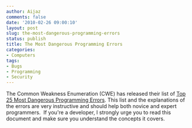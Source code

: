 ```yaml
---
author: Aijaz
comments: false
date: '2010-02-26 09:00:10'
layout: post
slug: the-most-dangerous-programming-errors
status: publish
title: The Most Dangerous Programming Errors
categories:
- Computers
tags:
- Bugs
- Programming
- Security
---
```


<!-- ai l /wp/Mac-00117-IMG_6318_2.jpg /wp/Mac-00117-IMG_6318_2-285x190.jpg 285 190 Streams at the Great Smoky Mountains -->

The Common Weakness Enumeration (CWE) has released their list of [Top 25 Most Dangerous Programming Errors](http://cwe.mitre.org/top25/). This list and the
explanations of the errors are very instructive and should help both novice
and expert programmers.  If you're a developer, I strongly urge you to read
this document and make sure you understand the concepts it covers.
